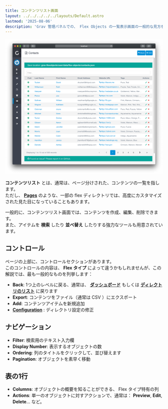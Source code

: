 ```yaml
---
title: コンテンツリスト画面
layout: ../../../../../layouts/Default.astro
lastmod: '2025-08-06'
description: 'Grav 管理パネルでの、 Flex Objects の一覧表示画面の一般的な見方を解説します。'
---
```


![List View](flex-objects-list.png)

**コンテンツリスト** とは、通常は、ページ分けされた、コンテンツの一覧を指します。  
ただし、 [**Pages**](../../../../05.admin-panel/03.page/) のような、一部の flex ディレクトリでは、高度にカスタマイズされた見た目になっていることもあります。

一般的に、コンテンツリスト画面では、コンテンツを作成、編集、削除できます。  
また、アイテムを **検索** したり **並べ替え** したりする強力なツールも用意されています。

<h2 id="controls">コントロール</h2>

ページの上部に、コントロールセクションがあります。  
このコントロールの内容は、 **Flex タイプ** によって違うかもしれませんが、この解説では、最も一般的なものを列挙します：

- **Back**: 1つ上のレベルに戻る、通常は、 [**ダッシュボード**](../../../../05.admin-panel/02.dashboard/) もしくは [**ディレクトリのリスト**](../../01.administration/#directory-listing) に戻ります
- **Export**: コンテンツをファイル（通常は CSV ）にエクスポート
- **Add**: コンテンツアイテムを新規追加
- [**Configuration**](../03.configuration/) : ディレクトリ設定の修正

<h2 id="navigation">ナビゲーション</h2>

- **Filter**: 検索用のテキスト入力欄
- **Display Number**: 表示するオブジェクトの数
- **Ordering**: 列のタイトルをクリックして、並び替えます
- **Pagination**: オブジェクトを素早く移動

<h2 id="single-row">表の1行</h2>

- **Columns**: オブジェクトの概要を知ることができる、 Flex タイプ特有の列
- **Actions**: 単一のオブジェクトに対すアクションで、通常は： **Preview**, **Edit**, **Delete**... など。


